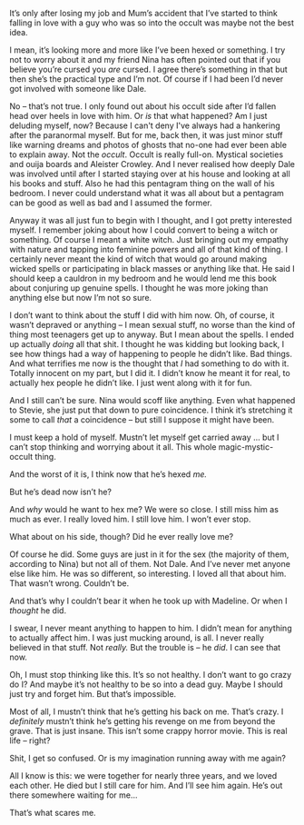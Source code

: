 It’s only after losing my job and Mum’s accident that I’ve started to think falling in love with a guy who was so into the occult was maybe not the best idea.

I mean, it’s looking more and more like I’ve been hexed or something. I try not to worry about it and my friend Nina has often pointed out that if you believe you’re cursed you *are* cursed. I agree there’s something in that but then she’s the practical type and I’m not. Of course if I had been I’d never got involved with someone like Dale.

No – that’s not true. I only found out about his occult side after I’d fallen head over heels in love with him. Or *is* that what happened? Am I just deluding myself, now? Because I can't deny I've always had a hankering after the paranormal myself. But for me, back then, it was just minor stuff like warning dreams and photos of ghosts that no-one had ever been able to explain away. Not the *occult*. Occult is really full-on. Mystical societies and ouija boards and Aleister Crowley. And I never realised how deeply Dale was involved until after I started staying over at his house and looking at all his books and stuff. Also he had this pentagram thing on the wall of his bedroom. I never could understand what it was all about but a pentagram can be good as well as bad and I assumed the former.

Anyway it was all just fun to begin with I thought, and I got pretty interested myself. I remember joking about how I could convert to being a witch or something. Of course I meant a white witch. Just bringing out my empathy with nature and tapping into feminine powers and all of that kind of thing. I certainly never meant the kind of witch that would go around making wicked spells or participating in black masses or anything like that. He said I should keep a cauldron in my bedroom and he would lend me this book about conjuring up genuine spells. I thought he was more joking than anything else but now I’m not so sure.

I don’t want to think about the stuff I did with him now. Oh, of course, it wasn’t depraved or anything – I mean sexual stuff, no worse than the kind of thing most teenagers get up to anyway. But I mean about the spells. I ended up actually *doing* all that shit. I thought he was kidding but looking back, I see how things had a way of happening to people he didn’t like. Bad things. And what terrifies me now is the thought that *I* had something to do with it. Totally innocent on my part, but I did it. I didn’t know he meant it for real, to actually hex people he didn’t like. I just went along with it for fun.

And I still can’t be sure. Nina would scoff like anything. Even what happened to Stevie, she just put that down to pure coincidence. I think it’s stretching it some to call *that* a coincidence – but still I suppose it might have been.

I must keep a hold of myself. Mustn’t let myself get carried away … but I can’t stop thinking and worrying about it all. This whole magic-mystic-occult thing.

And the worst of it is, I think now that he’s hexed *me.*

But he’s dead now isn’t he?

And *why* would he want to hex me? We were so close. I still miss him as much as ever. I really loved him. I still love him. I won’t ever stop.

What about on his side, though? Did he ever really love me?

Of course he did. Some guys are just in it for the sex (the majority of them, according to Nina) but not all of them. Not Dale. And I’ve never met anyone else like him. He was so different, so interesting. I loved all that about him. That wasn’t wrong. Couldn’t be.

And that’s why I couldn’t bear it when he took up with Madeline. Or when I *thought* he did.

I swear, I never meant anything to happen to him. I didn’t mean for anything to actually affect him. I was just mucking around, is all. I never really believed in that stuff. Not *really.* But the trouble is – he *did*. I can see that now.

Oh, I must stop thinking like this. It’s so not healthy. I don’t want to go crazy do I? And maybe it’s not healthy to be so into a dead guy. Maybe I should just try and forget him. But that’s impossible.

Most of all, I mustn’t think that he’s getting his back on me. That’s crazy. I *definitely* mustn’t think he’s getting his revenge on me from beyond the grave. That is just insane. This isn’t some crappy horror movie. This is real life – right?

Shit, I get so confused. Or is my imagination running away with me again?

All I know is this: we were together for nearly three years, and we loved each other. He died but I still care for him. And I’ll see him again. He’s out there somewhere waiting for me…

That’s what scares me.